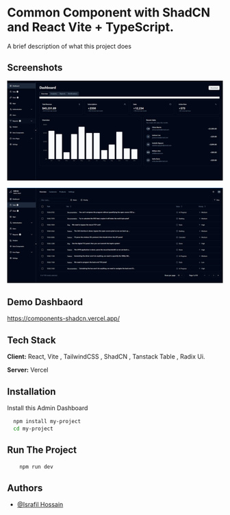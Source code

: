 # Common Component with ShadCN and React Vite + TypeScript. 

A brief description of what this project does 


## Screenshots

![App Screenshot](https://github.com/ISRAFIL-HOSSAIN/AllProjectShowcase/blob/main/Dashboard_Shadcn.png?raw=true)


![App Screenshot](https://github.com/ISRAFIL-HOSSAIN/AllProjectShowcase/blob/main/shadcn_Admin.png?raw=true)
## Demo Dashbaord

https://components-shadcn.vercel.app/


## Tech Stack

**Client:** React, Vite , TailwindCSS , ShadCN , Tanstack Table , Radix Ui. 

**Server:** Vercel


## Installation

Install this Admin Dashboard 

```bash
  npm install my-project
  cd my-project 
```

## Run The Project 

```bash 
    npm run dev 
```
    
## Authors

- [@Israfil Hossain](https://www.github.com/israfil-hossain)

